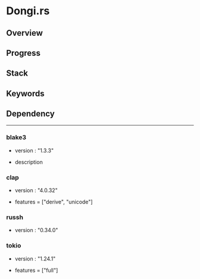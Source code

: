 # Dongi.rs

## Overview

## Progress

## Stack

## Keywords

## Dependency
---

### blake3

- version : "1.3.3"

- description

### clap

- version : "4.0.32"

- features = ["derive", "unicode"]

### russh

- version : "0.34.0"

### tokio

- version : "1.24.1"

- features = ["full"]
